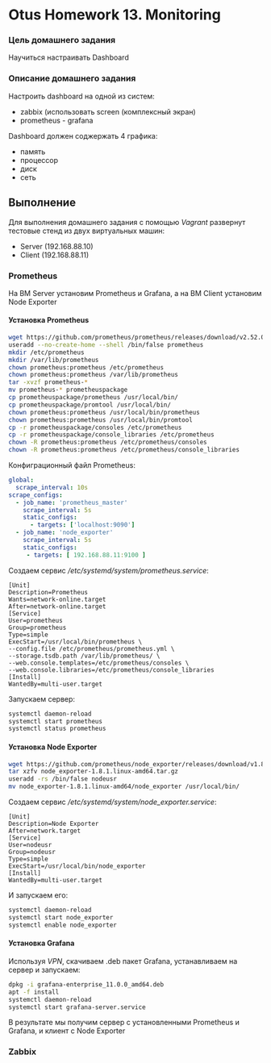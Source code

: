 # Otus Homework 13. Monitoring
### Цель домашнего задания
Научиться настраивать Dashboard
### Описание домашнего задания
Настроить dashboard на одной из систем:
- zabbix (использовать screen (комплексный экран)
- prometheus - grafana
  
Dashboard должен соджержать 4 графика:
- память
- процессор
- диск
- сеть

## Выполнение
Для выполнения домашнего задания с помощью *Vagrant* развернут тестовые стенд из двух виртуальных машин:
- Server (192.168.88.10)
- Client (192.168.88.11)
### Prometheus
На ВМ Server установим Prometheus и Grafana, а на ВМ Client установим Node Exporter

#### Установка Prometheus
```bash
wget https://github.com/prometheus/prometheus/releases/download/v2.52.0/prometheus-2.52.0.linux-amd64.tar.gz
useradd --no-create-home --shell /bin/false prometheus
mkdir /etc/prometheus
mkdir /var/lib/prometheus
chown prometheus:prometheus /etc/prometheus
chown prometheus:prometheus /var/lib/prometheus
tar -xvzf prometheus-*
mv prometheus-* prometheuspackage
cp prometheuspackage/prometheus /usr/local/bin/
cp prometheuspackage/promtool /usr/local/bin/
chown prometheus:prometheus /usr/local/bin/prometheus
chown prometheus:prometheus /usr/local/bin/promtool
cp -r prometheuspackage/consoles /etc/prometheus
cp -r prometheuspackage/console_libraries /etc/prometheus
chown -R prometheus:prometheus /etc/prometheus/consoles
chown -R prometheus:prometheus /etc/prometheus/console_libraries
```
Конфиграционный файл Prometheus:
```yml
global:
  scrape_interval: 10s
scrape_configs:
  - job_name: 'prometheus_master'
    scrape_interval: 5s
    static_configs:
      - targets: ['localhost:9090']
  - job_name: 'node_exporter'
    scrape_interval: 5s
    static_configs:
     - targets: [ 192.168.88.11:9100 ]
```
Создаем сервис */etc/systemd/system/prometheus.service*:
```vim
[Unit]
Description=Prometheus
Wants=network-online.target
After=network-online.target
[Service]
User=prometheus
Group=prometheus
Type=simple
ExecStart=/usr/local/bin/prometheus \
--config.file /etc/prometheus/prometheus.yml \
--storage.tsdb.path /var/lib/prometheus/ \
--web.console.templates=/etc/prometheus/consoles \
--web.console.libraries=/etc/prometheus/console_libraries
[Install]
WantedBy=multi-user.target
```
Запускаем сервер:
```bash
systemctl daemon-reload
systemctl start prometheus
systemctl status prometheus
```
#### Установка Node Exporter
```bash
wget https://github.com/prometheus/node_exporter/releases/download/v1.8.1/node_exporter-1.8.1.linux-amd64.tar.gz	 
tar xzfv node_exporter-1.8.1.linux-amd64.tar.gz
useradd -rs /bin/false nodeusr
mv node_exporter-1.8.1.linux-amd64/node_exporter /usr/local/bin/
```
Создаем сервис */etc/systemd/system/node_exporter.service*:
```vim
[Unit]
Description=Node Exporter
After=network.target
[Service]
User=nodeusr
Group=nodeusr
Type=simple
ExecStart=/usr/local/bin/node_exporter
[Install]
WantedBy=multi-user.target
```
И запускаем его:
```bash
systemctl daemon-reload
systemctl start node_exporter
systemctl enable node_exporter
```
#### Установка Grafana
Используя *VPN*, скачиваем .deb пакет Grafana, устанавливаем на сервер и запускаем:
```bash
dpkg -i grafana-enterprise_11.0.0_amd64.deb
apt -f install
systemctl daemon-reload
systemctl start grafana-server.service
```

В результате мы получим сервер с установленными Prometheus и Grafana, и клиент с Node Exporter


### Zabbix
